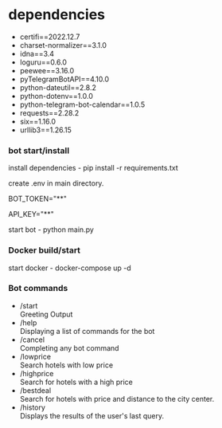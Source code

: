 # dependencies  
   
- certifi==2022.12.7  
- charset-normalizer==3.1.0  
- idna==3.4  
- loguru==0.6.0  
- peewee==3.16.0  
- pyTelegramBotAPI==4.10.0  
- python-dateutil==2.8.2  
- python-dotenv==1.0.0  
- python-telegram-bot-calendar==1.0.5  
- requests==2.28.2  
- six==1.16.0  
- urllib3==1.26.15  
  
### bot start/install 

install dependencies - pip install -r requirements.txt  

create .env in main directory.

BOT_TOKEN="**"

API_KEY="**"

start bot - python main.py 

### Docker build/start

start docker - docker-compose up -d
 
### Bot commands 
  
+ /start <br>
Greeting Output
+ /help <br>
Displaying a list of commands for the bot
+ /cancel <br>
Completing any bot command
+ /lowprice <br>
Search hotels with low price
+ /highprice <br>
Search for hotels with a high price
+ /bestdeal <br>
Search for hotels with price and distance to the city center.
+ /history <br>
Displays the results of the user's last query.  

